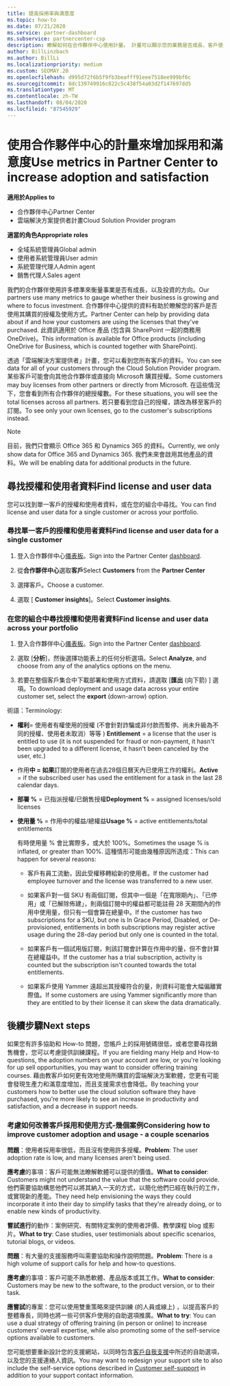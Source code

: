 ```yaml
---
title: 提高採用率與滿意度
ms.topic: how-to
ms.date: 07/21/2020
ms.service: partner-dashboard
ms.subservice: partnercenter-csp
description: 瞭解如何在合作夥伴中心使用計量。 計量可以顯示您的業務是否成長、客戶使用其授權的方式，以及要將投資放在何處。
author: BillLinzbach
ms.author: BillLi
ms.localizationpriority: medium
ms.custom: SEOMAY.20
ms.openlocfilehash: d995d72f6b5f9fb3beafff91eee7518ee999bf6c
ms.sourcegitcommit: 8dc139749916c822c5c438f54a03d2f147697dd5
ms.translationtype: MT
ms.contentlocale: zh-TW
ms.lasthandoff: 08/04/2020
ms.locfileid: "87545929"
---
```

# <a name="use-metrics-in-partner-center-to-increase-adoption-and-satisfaction"></a><span data-ttu-id="7a7c6-104">使用合作夥伴中心的計量來增加採用和滿意度</span><span class="sxs-lookup"><span data-stu-id="7a7c6-104">Use metrics in Partner Center to increase adoption and satisfaction</span></span>

<span data-ttu-id="7a7c6-105">**適用於**</span><span class="sxs-lookup"><span data-stu-id="7a7c6-105">**Applies to**</span></span>

- <span data-ttu-id="7a7c6-106">合作夥伴中心</span><span class="sxs-lookup"><span data-stu-id="7a7c6-106">Partner Center</span></span>
- <span data-ttu-id="7a7c6-107">雲端解決方案提供者計畫</span><span class="sxs-lookup"><span data-stu-id="7a7c6-107">Cloud Solution Provider program</span></span>

<span data-ttu-id="7a7c6-108">**適當的角色**</span><span class="sxs-lookup"><span data-stu-id="7a7c6-108">**Appropriate roles**</span></span>

- <span data-ttu-id="7a7c6-109">全域系統管理員</span><span class="sxs-lookup"><span data-stu-id="7a7c6-109">Global admin</span></span>
- <span data-ttu-id="7a7c6-110">使用者系統管理員</span><span class="sxs-lookup"><span data-stu-id="7a7c6-110">User admin</span></span>
- <span data-ttu-id="7a7c6-111">系統管理代理人</span><span class="sxs-lookup"><span data-stu-id="7a7c6-111">Admin agent</span></span>
- <span data-ttu-id="7a7c6-112">銷售代理人</span><span class="sxs-lookup"><span data-stu-id="7a7c6-112">Sales agent</span></span>

<span data-ttu-id="7a7c6-113">我們的合作夥伴使用許多標準來衡量事業是否有成長，以及投資的方向。</span><span class="sxs-lookup"><span data-stu-id="7a7c6-113">Our partners use many metrics to gauge whether their business is growing and where to focus investment.</span></span> <span data-ttu-id="7a7c6-114">合作夥伴中心提供的資料有助於瞭解您的客戶是否使用其購買的授權及使用方式。</span><span class="sxs-lookup"><span data-stu-id="7a7c6-114">Partner Center can help by providing data about if and how your customers are using the licenses that they've purchased.</span></span> <span data-ttu-id="7a7c6-115">此資訊適用於 Office 產品 (包含與 SharePoint 一起的商務用 OneDrive)。</span><span class="sxs-lookup"><span data-stu-id="7a7c6-115">This information is available for Office products (including OneDrive for Business, which is counted together with SharePoint).</span></span>

<span data-ttu-id="7a7c6-116">透過「雲端解決方案提供者」計畫，您可以看到您所有客戶的資料。</span><span class="sxs-lookup"><span data-stu-id="7a7c6-116">You can see data for all of your customers through the Cloud Solution Provider program.</span></span> <span data-ttu-id="7a7c6-117">某些客戶可能會向其他合作夥伴或直接向 Microsoft 購買授權。</span><span class="sxs-lookup"><span data-stu-id="7a7c6-117">Some customers may buy licenses from other partners or directly from Microsoft.</span></span> <span data-ttu-id="7a7c6-118">在這些情況下，您會看到所有合作夥伴的總授權數。</span><span class="sxs-lookup"><span data-stu-id="7a7c6-118">For these situations, you will see the total licenses across all partners.</span></span> <span data-ttu-id="7a7c6-119">若只要看到您自己的授權，請改為移至客戶的訂閱。</span><span class="sxs-lookup"><span data-stu-id="7a7c6-119">To see only your own licenses, go to the customer's subscriptions instead.</span></span>

> [!NOTE]  
> <span data-ttu-id="7a7c6-120">目前，我們只會顯示 Office 365 和 Dynamics 365 的資料。</span><span class="sxs-lookup"><span data-stu-id="7a7c6-120">Currently, we only show data for Office 365 and Dynamics 365.</span></span> <span data-ttu-id="7a7c6-121">我們未來會啟用其他產品的資料。</span><span class="sxs-lookup"><span data-stu-id="7a7c6-121">We will be enabling data for additional products in the future.</span></span>

## <a name="find-license-and-user-data"></a><span data-ttu-id="7a7c6-122">尋找授權和使用者資料</span><span class="sxs-lookup"><span data-stu-id="7a7c6-122">Find license and user data</span></span>

<span data-ttu-id="7a7c6-123">您可以找到單一客戶的授權和使用者資料，或在您的組合中尋找。</span><span class="sxs-lookup"><span data-stu-id="7a7c6-123">You can find license and user data for a single customer or across your portfolio.</span></span>

### <a name="find-license-and-user-data-for-a-single-customer"></a><span data-ttu-id="7a7c6-124">尋找單一客戶的授權和使用者資料</span><span class="sxs-lookup"><span data-stu-id="7a7c6-124">Find license and user data for a single customer</span></span>

1. <span data-ttu-id="7a7c6-125">登入合作夥伴中心[儀表板](https://partner.microsoft.com/dashboard)。</span><span class="sxs-lookup"><span data-stu-id="7a7c6-125">Sign into the Partner Center [dashboard](https://partner.microsoft.com/dashboard).</span></span>

2. <span data-ttu-id="7a7c6-126">從**合作夥伴中心**選取**客戶**</span><span class="sxs-lookup"><span data-stu-id="7a7c6-126">Select **Customers** from the **Partner Center**</span></span>

3. <span data-ttu-id="7a7c6-127">選擇客戶。</span><span class="sxs-lookup"><span data-stu-id="7a7c6-127">Choose a customer.</span></span>

4. <span data-ttu-id="7a7c6-128">選取 [ **Customer insights**]。</span><span class="sxs-lookup"><span data-stu-id="7a7c6-128">Select **Customer insights**.</span></span>

### <a name="find-license-and-user-data-across-your-portfolio"></a><span data-ttu-id="7a7c6-129">在您的組合中尋找授權和使用者資料</span><span class="sxs-lookup"><span data-stu-id="7a7c6-129">Find license and user data across your portfolio</span></span>

1. <span data-ttu-id="7a7c6-130">登入合作夥伴中心[儀表板](https://partner.microsoft.com/dashboard)。</span><span class="sxs-lookup"><span data-stu-id="7a7c6-130">Sign into the Partner Center [dashboard](https://partner.microsoft.com/dashboard).</span></span>

2. <span data-ttu-id="7a7c6-131">選取 [**分析**]，然後選擇功能表上的任何分析選項。</span><span class="sxs-lookup"><span data-stu-id="7a7c6-131">Select **Analyze**, and choose from any of the analytics options on the menu.</span></span>

3. <span data-ttu-id="7a7c6-132">若要在整個客戶集合中下載部署和使用方式資料，請選取 [**匯出** (向下箭) ] 選項。</span><span class="sxs-lookup"><span data-stu-id="7a7c6-132">To download deployment and usage data across your entire customer set, select the **export** (down-arrow) option.</span></span>

<span data-ttu-id="7a7c6-133">術語：</span><span class="sxs-lookup"><span data-stu-id="7a7c6-133">Terminology:</span></span>

- <span data-ttu-id="7a7c6-134">**權利**= 使用者有權使用的授權 (不會針對詐騙或非付款而暫停、尚未升級為不同的授權、使用者未取消）等等 ) </span><span class="sxs-lookup"><span data-stu-id="7a7c6-134">**Entitlement** = a license that the user is entitled to use (it is not suspended for fraud or non-payment, it hasn't been upgraded to a different license, it hasn't been canceled by the user, etc.)</span></span>

- <span data-ttu-id="7a7c6-135">作用**中 = 如果**訂閱的使用者在過去28個日曆天內已使用工作的權利。</span><span class="sxs-lookup"><span data-stu-id="7a7c6-135">**Active** = if the subscribed user has used the entitlement for a task in the last 28 calendar days.</span></span>

- <span data-ttu-id="7a7c6-136">**部署 %** = 已指派授權/已銷售授權</span><span class="sxs-lookup"><span data-stu-id="7a7c6-136">**Deployment %** = assigned licenses/sold licenses</span></span>

- <span data-ttu-id="7a7c6-137">**使用量 %** = 作用中的權益/總權益</span><span class="sxs-lookup"><span data-stu-id="7a7c6-137">**Usage %** = active entitlements/total entitlements</span></span>

   <span data-ttu-id="7a7c6-138">有時使用量 % 會比實際多，或大於 100%。</span><span class="sxs-lookup"><span data-stu-id="7a7c6-138">Sometimes the usage % is inflated, or greater than 100%.</span></span> <span data-ttu-id="7a7c6-139">這種情形可能由幾種原因所造成：</span><span class="sxs-lookup"><span data-stu-id="7a7c6-139">This can happen for several reasons:</span></span>

  - <span data-ttu-id="7a7c6-140">客戶有員工流動，因此受權移轉給新的使用者。</span><span class="sxs-lookup"><span data-stu-id="7a7c6-140">If the customer had employee turnover and the license was transferred to a new user.</span></span>

  - <span data-ttu-id="7a7c6-141">如果客戶對一個 SKU 有兩個訂閱，但其中一個是「在寬限期內」、「已停用」或「已解除佈建」，則兩個訂閱中的權益都可能註冊 28 天期間內的作用中使用量，但只有一個會算在總量中。</span><span class="sxs-lookup"><span data-stu-id="7a7c6-141">If the customer has two subscriptions for a SKU, but one is In Grace Period, Disabled, or De-provisioned, entitlements in both subscriptions may register active usage during the 28-day period but only one is counted in the total.</span></span>

  - <span data-ttu-id="7a7c6-142">如果客戶有一個試用版訂閱，則該訂閱會計算在作用中的量，但不會計算在總權益中。</span><span class="sxs-lookup"><span data-stu-id="7a7c6-142">If the customer has a trial subscription, activity is counted but the subscription isn't counted towards the total entitlements.</span></span>

  - <span data-ttu-id="7a7c6-143">如果客戶使用 Yammer 遠超出其授權符合的量，則資料可能會大幅偏離實際值。</span><span class="sxs-lookup"><span data-stu-id="7a7c6-143">If some customers are using Yammer significantly more than they are entitled to by their license it can skew the data dramatically.</span></span>

## <a name="next-steps"></a><span data-ttu-id="7a7c6-144">後續步驟</span><span class="sxs-lookup"><span data-stu-id="7a7c6-144">Next steps</span></span>

<span data-ttu-id="7a7c6-145">如果您有許多協助和 How-to 問題，您帳戶上的採用號碼很低，或者您要尋找銷售機會，您可以考慮提供訓練課程。</span><span class="sxs-lookup"><span data-stu-id="7a7c6-145">If you are fielding many Help and How-to questions, the adoption numbers on your account are low, or you're looking for up sell opportunities, you may want to consider offering training courses.</span></span> <span data-ttu-id="7a7c6-146">藉由教客戶如何更有效地使用所購買的雲端解決方案軟體，您更有可能會發現生產力和滿意度增加，而且支援需求也會降低。</span><span class="sxs-lookup"><span data-stu-id="7a7c6-146">By teaching your customers how to better use the cloud solution software they have purchased, you're more likely to see an increase in productivity and satisfaction, and a decrease in support needs.</span></span>

### <a name="considering-how-to-improve-customer-adoption-and-usage---a-couple-scenarios"></a><span data-ttu-id="7a7c6-147">考慮如何改善客戶採用和使用方式-幾個案例</span><span class="sxs-lookup"><span data-stu-id="7a7c6-147">Considering how to improve customer adoption and usage - a couple scenarios</span></span>

<span data-ttu-id="7a7c6-148">**問題**：使用者採用率很低，而且沒有使用許多授權。</span><span class="sxs-lookup"><span data-stu-id="7a7c6-148">**Problem**: The user adoption rate is low, and many licenses aren't being used.</span></span>

<span data-ttu-id="7a7c6-149">**應考慮**的事項：客戶可能無法瞭解軟體可以提供的價值。</span><span class="sxs-lookup"><span data-stu-id="7a7c6-149">**What to consider**: Customers might not understand the value that the software could provide.</span></span> <span data-ttu-id="7a7c6-150">他們需要協助構思他們可以將其納入一天的方式，以簡化他們已經在執行的工作，或實現新的產能。</span><span class="sxs-lookup"><span data-stu-id="7a7c6-150">They need help envisioning the ways they could incorporate it into their day to simplify tasks that they're already doing, or to enable new kinds of productivity.</span></span>

<span data-ttu-id="7a7c6-151">**嘗試進行**的動作：案例研究、有關特定案例的使用者評價、教學課程 blog 或影片。</span><span class="sxs-lookup"><span data-stu-id="7a7c6-151">**What to try**: Case studies, user testimonials about specific scenarios, tutorial blogs, or videos.</span></span>

<span data-ttu-id="7a7c6-152">**問題**：有大量的支援服務呼叫需要協助和操作說明問題。</span><span class="sxs-lookup"><span data-stu-id="7a7c6-152">**Problem**: There is a high volume of support calls for help and how-to questions.</span></span>

<span data-ttu-id="7a7c6-153">**應考慮**的事項：客戶可能不熟悉軟體、產品版本或其工作。</span><span class="sxs-lookup"><span data-stu-id="7a7c6-153">**What to consider**: Customers may be new to the software, to the product version, or to their task.</span></span>

<span data-ttu-id="7a7c6-154">**應嘗試**的專案：您可以使用雙重策略來提供訓練 (的人員或線上) ，以提高客戶的整體專長，同時也將一些可供客戶使用的自助選項推廣。</span><span class="sxs-lookup"><span data-stu-id="7a7c6-154">**What to try**: You can use a dual strategy of offering training (in person or online) to increase customers' overall expertise, while also promoting some of the self-service options available to customers.</span></span>

<span data-ttu-id="7a7c6-155">您可能想要重新設計您的支援網站，以同時包含[客戶自我支援](customer-self-support.md)中所述的自助選項，以及您的支援連絡人資訊。</span><span class="sxs-lookup"><span data-stu-id="7a7c6-155">You may want to redesign your support site to also include the self-service options described in [Customer self-support](customer-self-support.md) in addition to your support contact information.</span></span>

